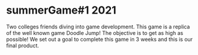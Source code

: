 # summerGame#1 2021
Two colleges friends diving into game development.
This game is a replica of the well known game Doodle Jump!
The objective is to get as high as possible!
We set out a goal to complete this game in 3 weeks and this is our final product.
